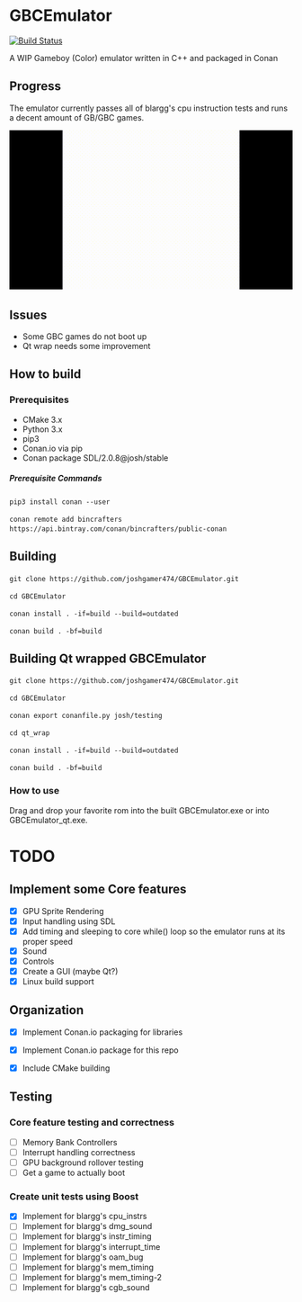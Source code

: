 # GBCEmulator

[![Build Status](https://travis-ci.org/joshgamer474/GBCEmulator.svg?branch=qt_gui)](https://travis-ci.org/joshgamer474/GBCEmulator)

A WIP Gameboy (Color) emulator written in C++ and packaged in Conan

## Progress

The emulator currently passes all of blargg's cpu instruction tests and runs a decent amount of GB/GBC games.

![](https://github.com/joshgamer474/GBCEmulator/raw/master/res/blargg_cpu_intrs.gif)


## Issues

* Some GBC games do not boot up
* Qt wrap needs some improvement

## How to build

### Prerequisites

* CMake 3.x
* Python 3.x
* pip3
* Conan.io via pip
* Conan package SDL/2.0.8@josh/stable
##### Prerequisite Commands

```pip3 install conan --user```

```conan remote add bincrafters https://api.bintray.com/conan/bincrafters/public-conan```

## Building

```git clone https://github.com/joshgamer474/GBCEmulator.git```

```cd GBCEmulator```

```conan install . -if=build --build=outdated```

```conan build . -bf=build```

## Building Qt wrapped GBCEmulator

```git clone https://github.com/joshgamer474/GBCEmulator.git```

```cd GBCEmulator```

```conan export conanfile.py josh/testing```

```cd qt_wrap```

```conan install . -if=build --build=outdated```

```conan build . -bf=build```

### How to use
Drag and drop your favorite rom into the built GBCEmulator.exe or into GBCEmulator_qt.exe.


# TODO

## Implement some Core features
- [x] GPU Sprite Rendering
- [x] Input handling using SDL
- [x] Add timing and sleeping to core while() loop so the emulator runs at its proper speed
- [x] Sound
- [x] Controls
- [x] Create a GUI (maybe Qt?)
- [x] Linux build support

## Organization
- [x] Implement Conan.io packaging for libraries
- [x] Implement Conan.io package for this repo
- [x] Include CMake building


## Testing

### Core feature testing and correctness
- [ ] Memory Bank Controllers
- [ ] Interrupt handling correctness
- [ ] GPU background rollover testing
- [ ] Get a game to actually boot

### Create unit tests using Boost
- [x] Implement for blargg's cpu_instrs
- [ ] Implement for blargg's dmg_sound
- [ ] Implement for blargg's instr_timing
- [ ] Implement for blargg's interrupt_time
- [ ] Implement for blargg's oam_bug
- [ ] Implement for blargg's mem_timing
- [ ] Implement for blargg's mem_timing-2
- [ ] Implement for blargg's cgb_sound
